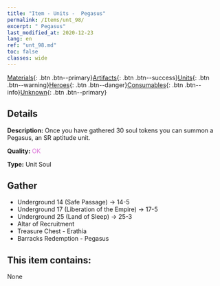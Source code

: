 ```yaml
---
title: "Item - Units -  Pegasus"
permalink: /Items/unt_98/
excerpt: " Pegasus"
last_modified_at: 2020-12-23
lang: en
ref: "unt_98.md"
toc: false
classes: wide
---
```

 [Materials](/Items/){: .btn .btn--primary}[Artifacts](/Items/Artifacts/){: .btn .btn--success}[Units](/Items/Units/){: .btn .btn--warning}[Heroes](/Items/Heroes/){: .btn .btn--danger}[Consumables](/Items/Consumables/){: .btn .btn--info}[Unknown](/Items/Unknown/){: .btn .btn--primary}

## Details
 **Description:** Once you have gathered 30 soul tokens you can summon a Pegasus, an SR aptitude unit.

 **Quality:** <span style="color: #DA70D6">OK</span>

 **Type:** Unit Soul

## Gather

*    Underground 14 (Safe Passage) -> 14-5 
*    Underground 17 (Liberation of the Empire) -> 17-5 
*    Underground 25 (Land of Sleep) -> 25-3 
*    Altar of Recruitment 
*    Treasure Chest - Erathia 
*    Barracks Redemption - Pegasus 

## This item contains:

  None

